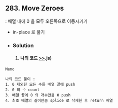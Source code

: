 ## 283. Move Zeroes

: 배열 내에 0 을 모두 오른쪽으로 이동시키기
  - in-place 로 풀기

- ### Solution

  1. #### 나의 코드  [>>](solution).js)

```
Memo

나의 코드 풀이 :
1. 0 제외한 모든 수를 배열 끝에 push
2. 0 의 수 count
3. 배열 끝에 0 의 개수만큼 0 push
4. 최초 배열의 길이만큼 splice 로 삭제한 후 return 배열
```
